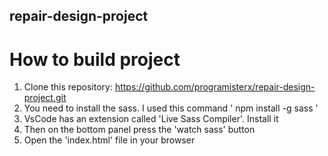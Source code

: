 ## repair-design-project

# How to build project
1. Clone this repository: https://github.com/programisterx/repair-design-project.git
2. You need to install the sass. I used this command ' npm install -g sass '
3. VsCode has an extension called 'Live Sass Compiler'. Install it
4. Then on the bottom panel press the 'watch sass' button
5. Open the 'index.html' file in your browser